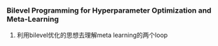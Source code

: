 ### Bilevel Programming for Hyperparameter Optimization and Meta-Learning
1. 利用bilevel优化的思想去理解meta learning的两个loop
